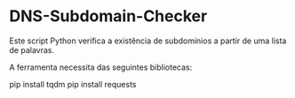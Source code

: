 # DNS-Subdomain-Checker

Este script Python verifica a existência de subdomínios a partir de uma lista de palavras.

A ferramenta necessita das seguintes bibliotecas:

pip install tqdm
pip install requests
